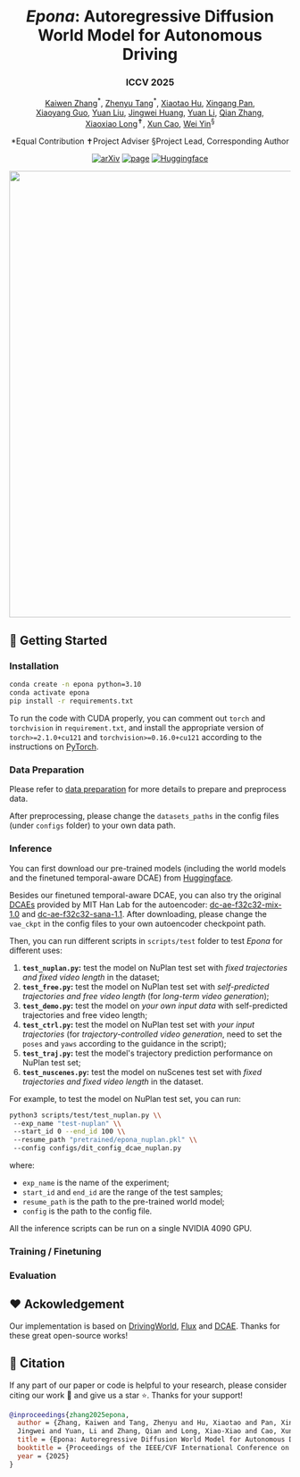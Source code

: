 <p align="center">
  <h1 align="center"><i>Epona</i>: Autoregressive Diffusion World Model for Autonomous Driving</h1>
  <h3 align="center">ICCV 2025</h3>
  <p align="center">
                <span class="author-block">
                <a href="https://kevin-thu.github.io/homepage/" target="_blank">Kaiwen Zhang</a><sup>*</sup>,
              </span>
              <span class="author-block">
                <a href="https://github.com/Tzy010822/" target="_blank">Zhenyu Tang</a><sup>*</sup>,
              </span>
              <span class="author-block">
                <a href="https://huxiaotaostasy.github.io/" target="_blank">Xiaotao Hu</a>,
              </span>
              <span class="author-block">
                <a href="https://xingangpan.github.io/" target="_blank">Xingang Pan</a>,
              </span><br>
              <span class="author-block">
                <a href="https://xy-guo.github.io/" target="_blank">Xiaoyang Guo</a>,
              </span>
              <span class="author-block">
                <a href="https://liuyuan-pal.github.io/" target="_blank">Yuan Liu</a>,
              </span>
              <span class="author-block">
                <a href="https://scholar.google.com/citations?user=7eJBk1UAAAAJ&hl=zh-CN" target="_blank">Jingwei Huang</a>,
              </span>
              <span class="author-block">
                <a href="https://yuanli2333.github.io/" target="_blank">Yuan Li</a>,
              </span>
              <span class="author-block">
                <a href="https://scholar.google.com/citations?user=pCY-bikAAAAJ&hl=en&oi=ao" target="_blank">Qian Zhang</a>,
              </span><br>
              <span class="author-block">
                <a href="https://www.xxlong.site/" target="_blank">Xiaoxiao Long</a><sup>✝</sup>,
              </span>
              <span class="author-block">
                <a href="https://cite.nju.edu.cn/People/Faculty/20190621/i5054.html" target="_blank">Xun Cao</a>,
              </span>
              <span class="author-block">
                <a href="https://yvanyin.xyz/" target="_blank">Wei Yin</a><sup>§</sup>
  </p>

  <p align="center">
    <sep>*</sep>Equal Contribution
    <sep>✝</sep>Project Adviser
    <sep>§</sep>Project Lead, Corresponding Author
  </p>

  <p align="center">
    <a href="https://arxiv.org/pdf/2506.24113"><img alt='arXiv' src="https://img.shields.io/badge/arXiv-2506.24113-b31b1b.svg"></a>
    <a href="https://kevin-thu.github.io/Epona/"><img alt='page' src="https://img.shields.io/badge/Project-Website-orange"></a>
  <a href="https://huggingface.co/Kevin-thu/Epona"><img alt="Huggingface" src="https://img.shields.io/badge/%F0%9F%A4%97%20Hugging%20Face-Epona-orange"></a>
    <!-- <a href="https://twitter.com/sze68zkw"><img alt='Twitter' src="https://img.shields.io/twitter/follow/sze68zkw?label=%40KaiwenZhang"></a> -->
  </p>

  <div align="center">
        <img src="./assets/teaser.png", width="800">
  </div>
</p>


## 🚀 Getting Started
### Installation
```bash
conda create -n epona python=3.10
conda activate epona
pip install -r requirements.txt
```
To run the code with CUDA properly, you can comment out `torch` and `torchvision` in `requirement.txt`, and install the appropriate version of `torch>=2.1.0+cu121` and `torchvision>=0.16.0+cu121` according to the instructions on [PyTorch](https://pytorch.org/get-started/locally/).


### Data Preparation
Please refer to [data preparation](./data/README.md) for more details to prepare and preprocess data.

After preprocessing, please change the `datasets_paths` in the config files (under `configs` folder) to your own data path.

### Inference
You can first download our pre-trained models (including the world models and the finetuned temporal-aware DCAE) from [Huggingface](https://huggingface.co/Kevin-thu/Epona).

Besides our finetuned temporal-aware DCAE, you can also try the original [DCAEs](https://github.com/mit-han-lab/efficientvit/blob/master/applications/dc_ae/README.md) provided by MIT Han Lab for the autoencoder: [dc-ae-f32c32-mix-1.0](https://huggingface.co/mit-han-lab/dc-ae-f32c32-mix-1.0) and [dc-ae-f32c32-sana-1.1](https://huggingface.co/mit-han-lab/dc-ae-f32c32-sana-1.1). After downloading, please change the `vae_ckpt` in the config files to your own autoencoder checkpoint path.

Then, you can run different scripts in `scripts/test` folder to test *Epona* for different uses:

1. **`test_nuplan.py`:** test the model on NuPlan test set with *fixed trajectories and fixed video length* in the dataset;
2. **`test_free.py`:** test the model on NuPlan test set with *self-predicted trajectories and free video length* (for *long-term video generation*);
3. **`test_demo.py`:** test the model on *your own input data* with self-predicted trajectories and free video length;
4. **`test_ctrl.py`:** test the model on NuPlan test set with *your input trajectories* (for *trajectory-controlled video generation*, need to set the `poses` and `yaws` according to the guidance in the script);
5. **`test_traj.py`:** test the model's trajectory prediction performance on NuPlan test set;
6. **`test_nuscenes.py`:** test the model on nuScenes test set with *fixed trajectories and fixed video length* in the dataset.

For example, to test the model on NuPlan test set, you can run:
```bash
python3 scripts/test/test_nuplan.py \\
 --exp_name "test-nuplan" \\
 --start_id 0 --end_id 100 \\
 --resume_path "pretrained/epona_nuplan.pkl" \\
 --config configs/dit_config_dcae_nuplan.py
```
where:
- `exp_name` is the name of the experiment;
- `start_id` and `end_id` are the range of the test samples;
- `resume_path` is the path to the pre-trained world model;
- `config` is the path to the config file.

All the inference scripts can be run on a single NVIDIA 4090 GPU.

### Training / Finetuning


### Evaluation

## ❤️ Ackowledgement
Our implementation is based on [DrivingWorld](https://github.com/YvanYin/DrivingWorld), [Flux](https://github.com/black-forest-labs/flux) and [DCAE](https://github.com/mit-han-lab/efficientvit/tree/master/applications/dc_ae). Thanks for these great open-source works!

## 📌 Citation
If any part of our paper or code is helpful to your research, please consider citing our work 📝 and give us a star ⭐. Thanks for your support!
```bibtex
@inproceedings{zhang2025epona,
  author = {Zhang, Kaiwen and Tang, Zhenyu and Hu, Xiaotao and Pan, Xingang and Guo, Xiaoyang and Liu, Yuan and Huang,
  Jingwei and Yuan, Li and Zhang, Qian and Long, Xiao-Xiao and Cao, Xun and Yin, Wei},
  title = {Epona: Autoregressive Diffusion World Model for Autonomous Driving},
  booktitle = {Proceedings of the IEEE/CVF International Conference on Computer Vision (ICCV)},
  year = {2025}
}
```